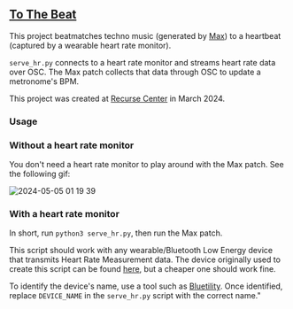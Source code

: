 ## [To The Beat](https://www.youtube.com/watch?v=gua14Z09HR4)

This project beatmatches techno music (generated by [Max](https://cycling74.com/products/max)) to a heartbeat (captured by a wearable heart rate monitor). 

`serve_hr.py` connects to a heart rate monitor and streams heart rate data over OSC. The Max patch collects that data through OSC to update a metronome's BPM. 

This project was created at [Recurse Center](http://recurse.com/) in March 2024.

### Usage

### Without a heart rate monitor
You don't need a heart rate monitor to play around with the Max patch. See the following gif:

![2024-05-05 01 19 39](https://github.com/teresaibarra/tothebeat/assets/7967489/dd350e6e-0521-496b-9e53-16960e4d7a07)



### With a heart rate monitor
In short, run `python3 serve_hr.py`, then run the Max patch.

This script should work with any wearable/Bluetooth Low Energy device that transmits Heart Rate Measurement data. The device originally used to create this script can be found [here](https://www.amazon.com/gp/product/B0CRQW6T18), but a cheaper one should work fine.

To identify the device's name, use a tool such as [Bluetility](https://github.com/jnross/Bluetility). Once identified, replace `DEVICE_NAME` in the `serve_hr.py` script with the correct name."
